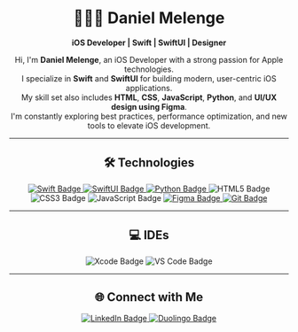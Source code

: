 <div align="center">

# 👨🏻‍💻 Daniel Melenge

**iOS Developer | Swift | SwiftUI | Designer**

Hi, I'm **Daniel Melenge**, an iOS Developer with a strong passion for Apple technologies.  
I specialize in **Swift** and **SwiftUI** for building modern, user-centric iOS applications.  
My skill set also includes **HTML**, **CSS**, **JavaScript**, **Python**, and **UI/UX design using Figma**.  
I'm constantly exploring best practices, performance optimization, and new tools to elevate iOS development.

---

## 🛠️ Technologies

<p align="center">
  <a href="https://swift.org" target="_blank" rel="noopener noreferrer">
    <img src="https://img.shields.io/badge/Swift-FA7343?style=for-the-badge&logo=swift&logoColor=white" alt="Swift Badge" />
  </a>
  <a href="https://developer.apple.com/xcode/swiftui/" target="_blank" rel="noopener noreferrer">
    <img src="https://img.shields.io/badge/SwiftUI-007AFF?style=for-the-badge&logo=swift&logoColor=white" alt="SwiftUI Badge" />
  </a>
  <a href="https://www.python.org" target="_blank" rel="noopener noreferrer">
    <img src="https://img.shields.io/badge/Python-FFD43B?style=for-the-badge&logo=python&logoColor=blue" alt="Python Badge" />
  </a>
  <img src="https://img.shields.io/badge/HTML5-E34F26?style=for-the-badge&logo=html5&logoColor=white" alt="HTML5 Badge" />
  <img src="https://img.shields.io/badge/CSS3-1572B6?style=for-the-badge&logo=css3&logoColor=white" alt="CSS3 Badge" />
  <img src="https://img.shields.io/badge/JavaScript-F7DF1E?style=for-the-badge&logo=javascript&logoColor=black" alt="JavaScript Badge" />
  <a href="https://www.figma.com/files/team/1431401590444786206/recents-and-sharing?fuid=1431401586690060899" target="_blank" rel="noopener noreferrer">
    <img src="https://img.shields.io/badge/Figma-F24E1E?style=for-the-badge&logo=figma&logoColor=white" alt="Figma Badge" />
  </a>
  <a href="https://git-scm.com/" target="_blank" rel="noopener noreferrer">
    <img src="https://img.shields.io/badge/Git-%23F05033.svg?style=for-the-badge&logo=git&logoColor=white" alt="Git Badge" />
  </a>
</p>

---

## 💻 IDEs

<p align="center">
  <img src="https://img.shields.io/badge/Xcode-007ACC?style=for-the-badge&logo=Xcode&logoColor=white" alt="Xcode Badge" />
  <img src="https://img.shields.io/badge/Visual%20Studio%20Code-0078d7.svg?style=for-the-badge&logo=visual-studio-code&logoColor=white" alt="VS Code Badge" />
</p>

---

## 🌐 Connect with Me

<p align="center">
  <a href="https://www.linkedin.com/in/daniel-melenge-239077334/" target="_blank" rel="noopener noreferrer">
    <img src="https://img.shields.io/badge/LinkedIn-0A66C2?style=for-the-badge&logo=linkedin&logoColor=white" alt="LinkedIn Badge" />
  </a>
  <a href="https://www.duolingo.com/profile/danimelenge?via=share_profile_qr" target="_blank" rel="noopener noreferrer">
    <img src="https://img.shields.io/badge/Duolingo-%234DC730.svg?style=for-the-badge&logo=Duolingo&logoColor=white" alt="Duolingo Badge" />
  </a>
</p>

</div>
